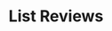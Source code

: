 ---
title: List Reviews
excerpt: This endpoint is used to list all review objects.
api:
  file: openapi.json
  operationId: list_reviews
hidden: false
---